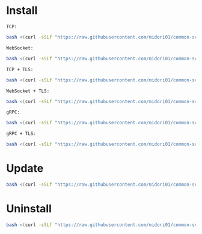 # Install
`TCP:`
```bash
bash <(curl -sSLf "https://raw.githubusercontent.com/midori01/common-scripts/main/vmess/install.sh") tcp
```
`WebSocket:`
```bash
bash <(curl -sSLf "https://raw.githubusercontent.com/midori01/common-scripts/main/vmess/install.sh") ws
```
`TCP + TLS:`
```bash
bash <(curl -sSLf "https://raw.githubusercontent.com/midori01/common-scripts/main/vmess/install.sh") tls
```
`WebSocket + TLS:`
```bash
bash <(curl -sSLf "https://raw.githubusercontent.com/midori01/common-scripts/main/vmess/install.sh") wss
```
`gRPC:`
```bash
bash <(curl -sSLf "https://raw.githubusercontent.com/midori01/common-scripts/main/vmess/install.sh") grpc
```
`gRPC + TLS:`
```bash
bash <(curl -sSLf "https://raw.githubusercontent.com/midori01/common-scripts/main/vmess/install.sh") grpc-tls
```

# Update
```bash
bash <(curl -sSLf "https://raw.githubusercontent.com/midori01/common-scripts/main/vmess/install.sh") update
```

# Uninstall
```bash
bash <(curl -sSLf "https://raw.githubusercontent.com/midori01/common-scripts/main/vmess/install.sh") uninstall
```
